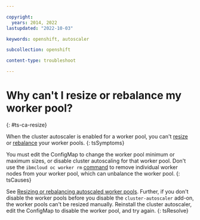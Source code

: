 ```yaml
---

copyright: 
  years: 2014, 2022
lastupdated: "2022-10-03"

keywords: openshift, autoscaler

subcollection: openshift

content-type: troubleshoot

---
```



# Why can't I resize or rebalance my worker pool?
{: #ts-ca-resize}

When the cluster autoscaler is enabled for a worker pool, you can't [resize](/docs/containers?topic=containers-kubernetes-service-cli#cs_worker_pool_resize) or [rebalance](/docs/containers?topic=containers-kubernetes-service-cli#cs_rebalance) your worker pools. 
{: tsSymptoms}


You must edit the ConfigMap to change the worker pool minimum or maximum sizes, or disable cluster autoscaling for that worker pool. Don't use the `ibmcloud oc worker rm` [command](/docs/containers?topic=containers-kubernetes-service-cli#cs_worker_rm) to remove individual worker nodes from your worker pool, which can unbalance the worker pool. 
{: tsCauses}

See [Resizing or rebalancing autoscaled worker pools](/docs/openshift?topic=openshift-cluster-scaling-classic-vpc#ca_update_worker_node_pool). Further, if you don't disable the worker pools before you disable the `cluster-autoscaler` add-on, the worker pools can't be resized manually. Reinstall the cluster autoscaler, edit the ConfigMap to disable the worker pool, and try again.
{: tsResolve}

